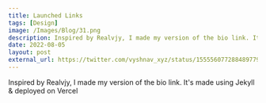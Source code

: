 ```yaml
---
title: Launched Links
tags: [Design]
image: /Images/Blog/31.png
description: Inspired by Realvjy, I made my version of the bio link. It's made using Jekyll & deployed on Vercel
date: 2022-08-05
layout: post
external_url: https://twitter.com/vyshnav_xyz/status/1555560772884897797?s=20
---
```


Inspired by Realvjy, I made my version of the bio link. It's made using Jekyll & deployed on Vercel